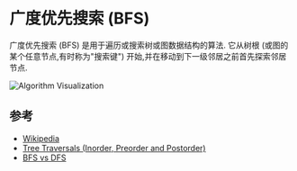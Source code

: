 
# 广度优先搜索 (BFS) 

广度优先搜索 (BFS) 是用于遍历或搜索树或图数据结构的算法. 它从树根 (或图的某个任意节点,有时称为"搜索键") 开始,并在移动到下一级邻居之前首先探索邻居节点. 

![Algorithm Visualization](https://upload.wikimedia.org/wikipedia/commons/5/5d/Breadth-First-Search-Algorithm.gif)

## 参考

-   [Wikipedia](https://en.wikipedia.org/wiki/Breadth-first_search)
-   [Tree Traversals (Inorder, Preorder and Postorder)](https://www.geeksforgeeks.org/tree-traversals-inorder-preorder-and-postorder/)
-   [BFS vs DFS](https://www.geeksforgeeks.org/bfs-vs-dfs-binary-tree/)
